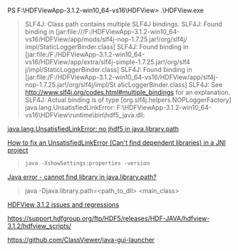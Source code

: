 PS F:\HDFViewApp-3.1.2-win10_64-vs16\HDFView> .\HDFView.exe

>SLF4J: Class path contains multiple SLF4J bindings.
>SLF4J: Found binding in [jar:file:///F:/HDFViewApp-3.1.2-win10_64-vs16/HDFView/app/mods/slf4j-nop-1.7.25.jar!/org/slf4j/
>impl/StaticLoggerBinder.class]
>SLF4J: Found binding in [jar:file:/F:/HDFViewApp-3.1.2-win10_64-vs16/HDFView/app/extra/slf4j-simple-1.7.25.jar!/org/slf4
>j/impl/StaticLoggerBinder.class]
>SLF4J: Found binding in [jar:file:/F:/HDFViewApp-3.1.2-win10_64-vs16/HDFView/app/slf4j-nop-1.7.25.jar!/org/slf4j/impl/St
>aticLoggerBinder.class]
>SLF4J: See http://www.slf4j.org/codes.html#multiple_bindings for an explanation.
>SLF4J: Actual binding is of type [org.slf4j.helpers.NOPLoggerFactory]
>java.lang.UnsatisfiedLinkError: F:\HDFViewApp-3.1.2-win10_64-vs16\HDFView\runtime\bin\hdf5_java.dll:

[java.lang.UnsatisfiedLinkError: no jhdf5 in java.library.path](https://stackoverflow.com/questions/42138270/java-lang-unsatisfiedlinkerror-no-jhdf5-in-java-library-path)

[How to fix an UnsatisfiedLinkError (Can't find dependent libraries) in a JNI project](https://stackoverflow.com/questions/6092200/how-to-fix-an-unsatisfiedlinkerror-cant-find-dependent-libraries-in-a-jni-pro)

> ```java
> java -XshowSettings:properties -version
> ```

[Java error - cannot find library in java.library.path?](https://stackoverflow.com/questions/7195778/java-error-cannot-find-library-in-java-library-path)

> java -Djava.library.path=<path_to_dll> <main_class>

[HDFView 3.1.2 issues and regressions](https://forum.hdfgroup.org/t/hdfview-3-1-2-issues-and-regressions/7887)

https://support.hdfgroup.org/ftp/HDF5/releases/HDF-JAVA/hdfview-3.1.2/hdfview_scripts/

https://github.com/ClassViewer/java-gui-launcher

